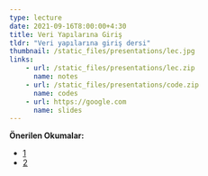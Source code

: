 ```yaml
---
type: lecture
date: 2021-09-16T8:00:00+4:30
title: Veri Yapılarına Giriş
tldr: "Veri yapılarına giriş dersi" 
thumbnail: /static_files/presentations/lec.jpg
links: 
    - url: /static_files/presentations/lec.zip
      name: notes
    - url: /static_files/presentations/code.zip
      name: codes
    - url: https://google.com
      name: slides
---
```

**Önerilen Okumalar:**
- [1](http://example.com)
- [2](http://example.com)
